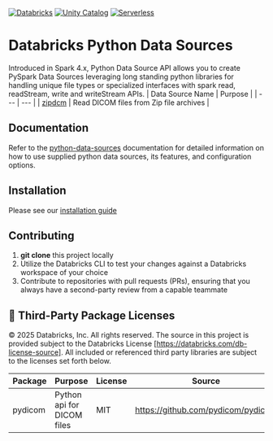 
[![Databricks](https://img.shields.io/badge/Databricks-Solution_Accelerator-FF3621?style=for-the-badge&logo=databricks)](https://databricks.com)
[![Unity Catalog](https://img.shields.io/badge/Unity_Catalog-Enabled-00A1C9?style=for-the-badge)](https://docs.databricks.com/en/data-governance/unity-catalog/index.html)
[![Serverless](https://img.shields.io/badge/Serverless-Compute-00C851?style=for-the-badge)](https://docs.databricks.com/en/compute/serverless.html)
# Databricks Python Data Sources
Introduced in Spark 4.x, Python Data Source API allows you to create PySpark Data Sources leveraging long standing python libraries for handling unique file types or specialized interfaces with spark read, readStream, write and writeStream APIs.
| Data Source Name | Purpose |
| --- | --- |
| [zipdcm](zipdcm/README.md) | Read DICOM files from Zip file archives |

## Documentation
Refer to the [python-data-sources](https://databricks-industry-solutions.github.io/python-data-sources/) documentation for detailed information on how to use supplied python data sources, its features, and configuration options.

## Installation
Please see our [installation guide](./INSTALL.md)

## Contributing

1. **git clone** this project locally
2. Utilize the Databricks CLI to test your changes against a Databricks workspace of your choice
3. Contribute to repositories with pull requests (PRs), ensuring that you always have a second-party review from a capable teammate


## 📄 Third-Party Package Licenses

&copy; 2025 Databricks, Inc. All rights reserved. The source in this project is provided subject to the Databricks License [https://databricks.com/db-license-source]. All included or referenced third party libraries are subject to the licenses set forth below.

| Package | Purpose | License | Source |
|---------|---------|---------|--------|
| pydicom	| Python api for DICOM files |	MIT	| https://github.com/pydicom/pydicom |
